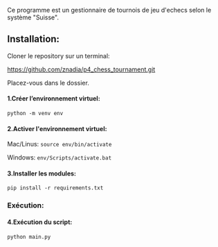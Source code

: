 Ce programme est un gestionnaire de tournois de jeu d'echecs selon le système "Suisse".

## Installation:

Cloner le repository sur un terminal:

https://github.com/znadia/p4_chess_tournament.git

Placez-vous dans le dossier.

#### 1.Créer l’environnement virtuel:

`python -m venv env`

#### 2.Activer l'environnement virtuel:

Mac/Linus:
`source env/bin/activate`

Windows:
`env/Scripts/activate.bat`

#### 3.Installer les modules:

`pip install -r requirements.txt`

### Exécution:

#### 4.Exécution du script:

`python main.py`
